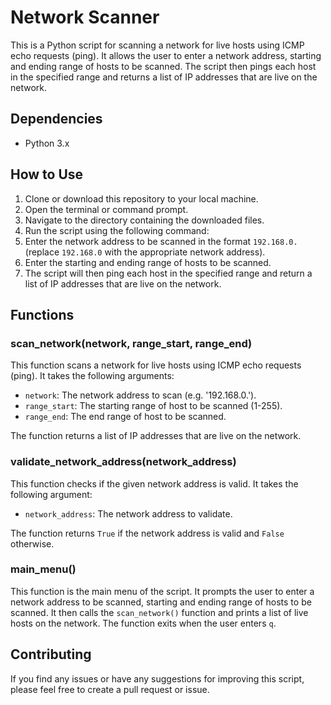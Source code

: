 # Network Scanner

This is a Python script for scanning a network for live hosts using ICMP echo requests (ping). It allows the user to enter a network address, starting and ending range of hosts to be scanned. The script then pings each host in the specified range and returns a list of IP addresses that are live on the network.

## Dependencies
- Python 3.x

## How to Use

1. Clone or download this repository to your local machine.
2. Open the terminal or command prompt.
3. Navigate to the directory containing the downloaded files.
4. Run the script using the following command:
5. Enter the network address to be scanned in the format `192.168.0.` (replace `192.168.0` with the appropriate network address).
6. Enter the starting and ending range of hosts to be scanned.
7. The script will then ping each host in the specified range and return a list of IP addresses that are live on the network.

## Functions

### scan_network(network, range_start, range_end)

This function scans a network for live hosts using ICMP echo requests (ping). It takes the following arguments:

- `network`: The network address to scan (e.g. '192.168.0.').
- `range_start`: The starting range of host to be scanned (1-255).
- `range_end`: The end range of host to be scanned.

The function returns a list of IP addresses that are live on the network.

### validate_network_address(network_address)

This function checks if the given network address is valid. It takes the following argument:

- `network_address`: The network address to validate.

The function returns `True` if the network address is valid and `False` otherwise.

### main_menu()

This function is the main menu of the script. It prompts the user to enter a network address to be scanned, starting and ending range of hosts to be scanned. It then calls the `scan_network()` function and prints a list of live hosts on the network. The function exits when the user enters `q`.

## Contributing

If you find any issues or have any suggestions for improving this script, please feel free to create a pull request or issue.
